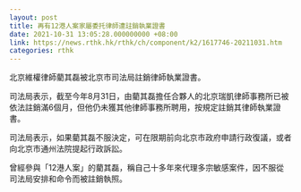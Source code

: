 ```yaml
---
layout: post
title: 再有12港人案家屬委托律師遭註銷執業證書
date: 2021-10-31 13:05:28.000000000 +08:00
link: https://news.rthk.hk/rthk/ch/component/k2/1617746-20211031.htm
categories: rthk
---
```


北京維權律師藺其磊被北京市司法局註銷律師執業證書。

司法局表示，截至今年8月31日，由藺其磊擔任合夥人的北京瑞凱律師事務所已被依法註銷滿6個月，但他仍未獲其他律師事務所聘用，按規定註銷其律師執業證書。

司法局表示，如果藺其磊不服決定，可在限期前向北京市政府申請行政復議，或者向北京市通州法院提起行政訴訟。

曾經參與「12港人案」的藺其磊，稱自己十多年來代理多宗敏感案件，因不服從司法局安排和命令而被註銷執照。
